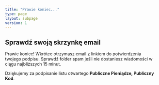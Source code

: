 ```yaml
---
title: "Prawie koniec..."
type: page
layout: subpage
version: 1
---
```


## Sprawdź swoją skrzynkę email

Prawie koniec! Wkrótce otrzymasz email z linkiem do potwierdzenia twojego podpisu. Sprawdź folder spam jeśli nie dostaniesz wiadomości w ciągu najbliższych 15 minut.

Dziękujemy za podpisanie listu otwartego **Publiczne Pieniądze, Publiczny Kod**.
